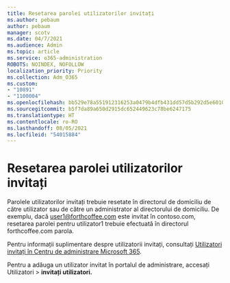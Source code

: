 ```yaml
---
title: Resetarea parolei utilizatorilor invitați
ms.author: pebaum
author: pebaum
manager: scotv
ms.date: 04/7/2021
ms.audience: Admin
ms.topic: article
ms.service: o365-administration
ROBOTS: NOINDEX, NOFOLLOW
localization_priority: Priority
ms.collection: Adm_O365
ms.custom:
- "10891"
- "1100004"
ms.openlocfilehash: bb529e78a551912316253a0479b4dfb431dd57d5b292d5e60103a32a6a9959fa
ms.sourcegitcommit: b5f7da89a650d2915dc652449623c78be6247175
ms.translationtype: HT
ms.contentlocale: ro-RO
ms.lasthandoff: 08/05/2021
ms.locfileid: "54015884"
---
```

# <a name="guest-user-password-reset"></a>Resetarea parolei utilizatorilor invitați

Parolele utilizatorilor invitați trebuie resetate în directorul de domiciliu de către utilizator sau de către un administrator al directorului de domiciliu. De exemplu, dacă user1@forthcoffee.com este invitat în contoso.com, resetarea parolei pentru utilizator1 trebuie efectuată în directorul forthcoffee.com parola.

Pentru informații suplimentare despre utilizatorii invitați, consultați [Utilizatori invitați în Centru de administrare Microsoft 365](https://docs.microsoft.com/microsoft-365/admin/add-users/about-guest-users).

Pentru a adăuga un utilizator invitat în portalul de administrare, accesați Utilizatori  >  **invitați utilizatori.**